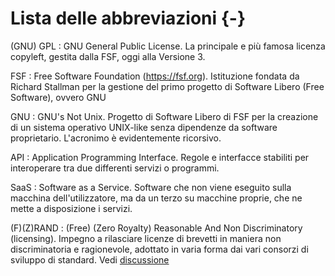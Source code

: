 
# Lista delle abbreviazioni {-}

<!-- ***Importante***: Non usare reflow qui! -->

(GNU) GPL
: GNU General Public License. La principale e più famosa licenza copyleft, gestita dalla FSF, oggi alla Versione 3.

FSF
: Free Software Foundation (<https://fsf.org>). Istituzione fondata da Richard Stallman per la gestione del primo progetto di Software Libero (Free Software), ovvero GNU

GNU
: GNU's Not Unix. Progetto di Software Libero di FSF per la creazione di un sistema operativo UNIX-like senza dipendenze da software proprietario. L'acronimo è evidentemente ricorsivo.

API
: Application Programming Interface. Regole e interfacce stabiliti per interoperare tra due differenti servizi o programmi.

SaaS
: Software as a Service. Software che non viene eseguito sulla macchina dell'utilizzatore, ma da un terzo su macchine proprie, che ne mette a disposizione i servizi.

(F)(Z)RAND
: (Free) (Zero Royalty) Reasonable And Non Discriminatory (licensing). Impegno a rilasciare licenze di brevetti in maniera non discriminatoria e ragionevole, adottato in varia forma dai vari consorzi di sviluppo di standard. Vedi [discussione](#sec_rand)
